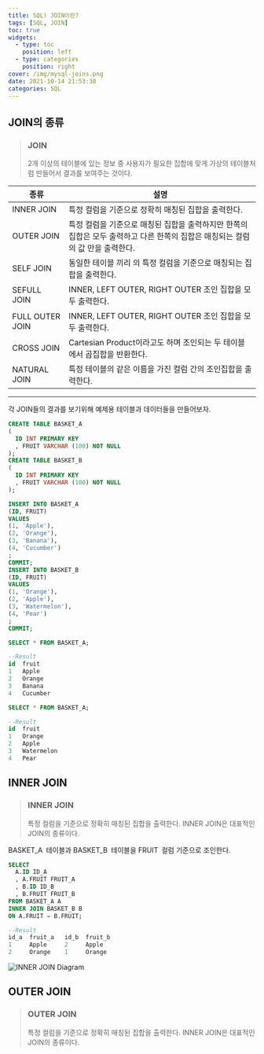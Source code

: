 ```yaml
---
title: SQL) JOIN이란?
tags: [SQL, JOIN]
toc: true
widgets:
  - type: toc
    position: left
  - type: categories
    position: right
cover: /img/mysql-joins.png
date: 2021-10-14 21:53:38
categories: SQL
---
```


</pre>
<!--more-->

## JOIN의 종류

</pre>

> ### **JOIN**
>
> 2개 이상의 테이블에 있는 정보 중 사용자가 필요한 집합에 맞게 가상의 테이블처럼 만들어서 결과를 보여주는 것이다.

| 종류            | 설명                                                                                                                           |
| --------------- | ------------------------------------------------------------------------------------------------------------------------------ |
| INNER JOIN      | 특정 컬럼을 기준으로 정확히 매칭된 집합을 출력한다.                                                                            |
| OUTER JOIN      | 특정 컬럼을 기준으로 매칭된 집합을 출력하지만 한쪽의 집합은 모두 출력하고 다른 한쪽의 집합은 매칭되는 컬럼의 값 만을 출력한다. |
| SELF JOIN       | 동일한 테이블 끼리 의 특정 컬럼을 기준으로 매칭되는 집합을 출력한다.                                                           |
| SEFULL JOIN     | INNER, LEFT OUTER, RIGHT OUTER 조인 집합을 모두 출력한다.                                                                      |
| FULL OUTER JOIN | INNER, LEFT OUTER, RIGHT OUTER 조인 집합을 모두 출력한다.                                                                      |
| CROSS JOIN      | Cartesian Product이라고도 하며 조인되는 두 테이블에서 곱집합을 반환한다.                                                       |
| NATURAL JOIN    | 특정 테이블의 같은 이름을 가진 컬럼 간의 조인집합을 출력한다.                                                                  |

---

</pre>

각 JOIN들의 결과를 보기위해 예제용 테이블과 데이터들을 만들어보자.

```SQL 연습용 테이블
CREATE TABLE BASKET_A
(
  ID INT PRIMARY KEY
  , FRUIT VARCHAR (100) NOT NULL
);
CREATE TABLE BASKET_B
(
  ID INT PRIMARY KEY
  , FRUIT VARCHAR (100) NOT NULL
);
```

```SQL 연습용 데이터
INSERT INTO BASKET_A
(ID, FRUIT)
VALUES
(1, 'Apple'),
(2, 'Orange'),
(3, 'Banana'),
(4, 'Cucumber')
;
COMMIT;
INSERT INTO BASKET_B
(ID, FRUIT)
VALUES
(1, 'Orange'),
(2, 'Apple'),
(3, 'Watermelon'),
(4, 'Pear')
;
COMMIT;
```

```SQL Query1
SELECT * FROM BASKET_A;

--Result
id  fruit
1   Apple
2   Orange
3   Banana
4   Cucumber
```

```SQL Query2
SELECT * FROM BASKET_A;

--Result
id  fruit
1   Orange
2   Apple
3   Watermelon
4   Pear
```

## INNER JOIN

> ### **INNER JOIN**
>
> 특정 컬럼을 기준으로 정확히 매칭된 집합을 출력한다. INNER JOIN은 대표적인 JOIN의 종류이다.

BASKET_A 테이블과 BASKET_B 테이블을 FRUIT 컬럼 기준으로 조인한다.

```SQL INNER JOIN
SELECT
  A.ID ID_A
  , A.FRUIT FRUIT_A
  , B.ID ID_B
  , B.FRUIT FRUIT_B
FROM BASKET_A A
INNER JOIN BASKET_B B
ON A.FRUIT = B.FRUIT;

--Result
id_a  fruit_a   id_b  fruit_b
1     Apple     2     Apple
2     Orange    1     Orange
```

![INNER JOIN Diagram](/img/inner.png?style=centerme)

## OUTER JOIN

> ### **OUTER JOIN**
>
> 특정 컬럼을 기준으로 정확히 매칭된 집합을 출력한다. INNER JOIN은 대표적인 JOIN의 종류이다.

<!--more-->
